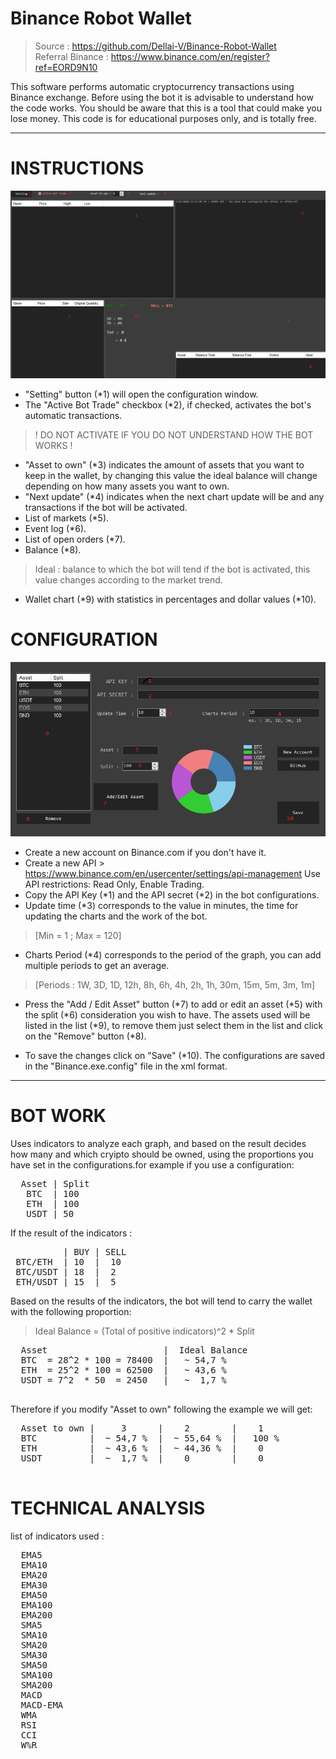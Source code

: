 # Binance Robot Wallet

> Source : https://github.com/Dellai-V/Binance-Robot-Wallet<br>
> Referral Binance : https://www.binance.com/en/register?ref=EORD9N10

This software performs automatic cryptocurrency transactions using Binance exchange.
Before using the bot it is advisable to understand how the code works.
You should be aware that this is a tool that could make you lose money.
This code is for educational purposes only, and is totally free.

---------------
# INSTRUCTIONS

  <img src="https://github.com/Dellai-V/Binance-Robot-Wallet/blob/master/Img/Bot.PNG" alt="Bot"/>
  
  - "Setting" button (*1) will open the configuration window.
  - The "Active Bot Trade" checkbox (*2), if checked, activates the bot's automatic transactions.
  > ! DO NOT ACTIVATE IF YOU DO NOT UNDERSTAND HOW THE BOT WORKS !
  - "Asset to own" (*3) indicates the amount of assets that you want to keep in the wallet, by changing this value the ideal balance will change depending on how many assets you want to own.
  - "Next update" (*4) indicates when the next chart update will be and any transactions if the bot will be activated.
  - List of markets (*5).
  - Event log (*6).
  - List of open orders (*7).
  - Balance (*8).
  >  Ideal : balance to which the bot will tend if the bot is activated, this value changes according to the market trend.
  - Wallet chart (*9) with statistics in percentages and dollar values (*10).
    
# CONFIGURATION 
  
  <img src="https://github.com/Dellai-V/Binance-Robot-Wallet/blob/master/Img/Setting.PNG" alt="Setting"/>

- Create a new account on Binance.com if you don't have it.
- Create a new API > https://www.binance.com/en/usercenter/settings/api-management
  Use API restrictions: Read Only, Enable Trading.
- Copy the API Key (*1) and the API secret (*2) in the bot configurations.
- Update time (*3) corresponds to the value in minutes, the time for updating the charts and the work of the bot.
> [Min = 1 ; Max = 120]

- Charts Period (*4) corresponds to the period of the graph, you can add multiple periods to get an average.
> [Periods : 1W, 3D, 1D, 12h, 8h, 6h, 4h, 2h, 1h, 30m, 15m, 5m, 3m, 1m]

- Press the "Add / Edit Asset" button (*7) to add or edit an asset (*5) with the split (*6) consideration you wish to have. The assets used will be listed in the list (*9), to remove them just select them in the list and click on the "Remove" button (*8).

- To save the changes click on "Save" (*10). The configurations are saved in the "Binance.exe.config" file in the xml format.

---------------

# BOT WORK

Uses indicators to analyze each graph, and based on the result decides how many and which cryipto should be owned, using the proportions you have set in the configurations.for example if you use a configuration:
<pre>
  Asset | Split
   BTC  | 100
   ETH  | 100
   USDT | 50
</pre>

If the result of the indicators :
<pre>
          | BUY | SELL
 BTC/ETH  | 10  |  10
 BTC/USDT | 18  |  2
 ETH/USDT | 15  |  5
</pre>

Based on the results of the indicators, the bot will tend to carry the wallet with the following proportion:

 > Ideal Balance = (Total of positive indicators)^2 * Split
 <pre>
  Asset                      |  Ideal Balance
  BTC  = 28^2 * 100 = 78400  |   ~ 54,7 %
  ETH  = 25^2 * 100 = 62500  |   ~ 43,6 %
  USDT = 7^2  * 50  = 2450   |   ~  1,7 %
 </pre>
 
 Therefore if you modify "Asset to own" following the example we will get:
 
  <pre>
  Asset to own |     3      |    2        |    1
  BTC          |  ~ 54,7 %  |  ~ 55,64 %  |   100 %
  ETH          |  ~ 43,6 %  |  ~ 44,36 %  |    0
  USDT         |  ~  1,7 %  |    0        |    0  
 </pre>
 
 # TECHNICAL ANALYSIS
 list of indicators used :
 <pre>
  EMA5
  EMA10
  EMA20
  EMA30
  EMA50
  EMA100
  EMA200
  SMA5
  SMA10
  SMA20
  SMA30
  SMA50
  SMA100
  SMA200
  MACD
  MACD-EMA
  WMA
  RSI
  CCI
  W%R
 </pre>
